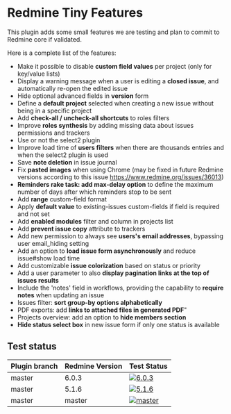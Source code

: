 # Redmine Tiny Features

This plugin adds some small features we are testing and plan to commit to Redmine core if validated.

Here is a complete list of the features:
* Make it possible to disable **custom field values** per project (only for key/value lists)
* Display a warning message when a user is editing a **closed issue**, and automatically re-open the edited issue
* Hide optional advanced fields in **version** form
* Define a **default project** selected when creating a new issue without being in a specific project
* Add **check-all / uncheck-all shortcuts** to roles filters
* Improve **roles synthesis** by adding missing data about issues permissions and trackers
* Use or not the select2 plugin
* Improve load time of **users filters** when there are thousands entries and when the select2 plugin is used
* Save **note deletion** in issue journal
* Fix **pasted images** when using Chrome (may be fixed in future Redmine versions according to this issue https://www.redmine.org/issues/36013)
* **Reminders rake task: add max-delay option** to define the maximum number of days after which reminders stop to be sent
* Add **range** custom-field format
* Apply **default value** to existing-issues custom-fields if field is required and not set
* Add **enabled modules** filter and column in projects list
* Add **prevent issue copy** attribute to trackers
* Add new permission to always see **users's email addresses**, bypassing user email_hiding setting
* Add an option to **load issue form asynchronously** and reduce issue#show load time
* Add customizable **issue colorization** based on status or priority
* Add a user parameter to also **display pagination links at the top of issues results**
* Include the 'notes' field in workflows, providing the capability to **require notes** when updating an issue
* Issues filter: **sort group-by options alphabetically**
* PDF exports: add **links to attached files in generated PDF**"
* Projects overview: add an option to **hide members section**
* **Hide status select box** in new issue form if only one status is available

## Test status

| Plugin branch | Redmine Version | Test Status      |
|---------------|-----------------|------------------|
| master        | 6.0.3           | [![6.0.3][1]][5] |
| master        | 5.1.6           | [![5.1.6][2]][5] |
| master        | master          | [![master][3]][5] |

[1]: https://github.com/nanego/redmine_tiny_features/actions/workflows/6_0_3.yml/badge.svg
[2]: https://github.com/nanego/redmine_tiny_features/actions/workflows/5_1_6.yml/badge.svg
[3]: https://github.com/nanego/redmine_tiny_features/actions/workflows/master.yml/badge.svg
[5]: https://github.com/nanego/redmine_tiny_features/actions
